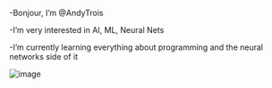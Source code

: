 -Bonjour, I’m @AndyTrois

-I’m very interested in AI, ML, Neural Nets

-I’m currently learning everything about programming and the neural networks side of it

![image](https://user-images.githubusercontent.com/96846343/147750248-0ef5b3fe-2095-4b3c-bc26-318f660b1b96.png)
